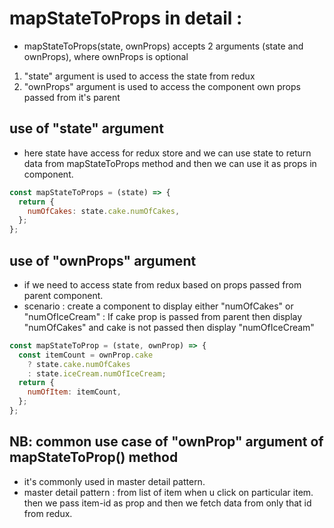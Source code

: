 # mapStateToProps in detail :

- mapStateToProps(state, ownProps) accepts 2 arguments (state and ownProps), where ownProps is optional

1. "state" argument is used to access the state from redux
2. "ownProps" argument is used to access the component own props passed from it's parent

## use of "state" argument

- here state have access for redux store and we can use state to return data from mapStateToProps method and then we can use it as props in component.

```js
const mapStateToProps = (state) => {
  return {
    numOfCakes: state.cake.numOfCakes,
  };
};
```

## use of "ownProps" argument

- if we need to access state from redux based on props passed from parent component.
- scenario : create a component to display either "numOfCakes" or "numOfIceCream" : If cake prop is passed from parent then display "numOfCakes" and cake is not passed then display "numOfIceCream"

```js
const mapStateToProp = (state, ownProp) => {
  const itemCount = ownProp.cake
    ? state.cake.numOfCakes
    : state.iceCream.numOfIceCream;
  return {
    numOfItem: itemCount,
  };
};
```

## NB: common use case of "ownProp" argument of mapStateToProp() method

- it's commonly used in master detail pattern.
- master detail pattern : from list of item when u click on particular item. then we pass item-id as prop and then we fetch data from only that id from redux.
